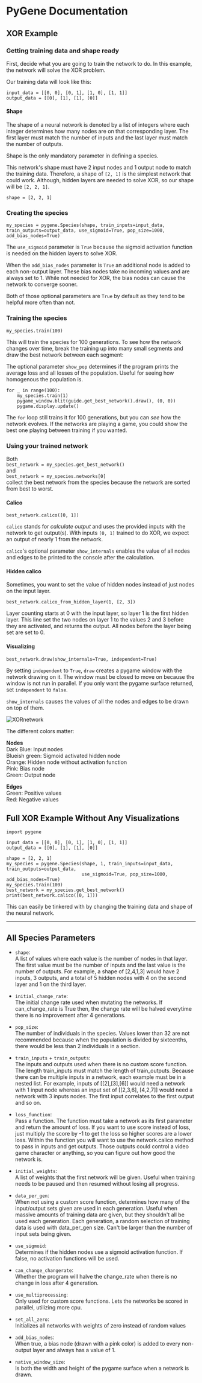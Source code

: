 # PyGene Documentation

## XOR Example

### Getting training data and shape ready
First, decide what you are going to train the network to do.
In this example, the network will solve the XOR problem.

Our training data will look like this:
```
input_data = [[0, 0], [0, 1], [1, 0], [1, 1]]
output_data = [[0], [1], [1], [0]]
``` 
#### Shape
The shape of a neural network is denoted by a list of integers where each integer
determines how many nodes are on that corresponding layer. The first layer must
match the number of inputs and the last layer must match the number of outputs.

Shape is the only mandatory parameter in defining a species.

This network's shape must have 2 input nodes and 1 output node to match the
training data. Therefore, a shape of `[2, 1]` is the simplest network that could work.
Although, hidden layers are needed to solve XOR, so our shape will be `[2, 2, 1]`.

`shape = [2, 2, 1]`

### Creating the species
```
my_species = pygene.Species(shape, train_inputs=input_data, train_outputs=output_data, use_sigmoid=True, pop_size=1000, add_bias_nodes=True)                       
```

The `use_sigmoid` parameter is `True` because the sigmoid activation function is needed on
the hidden layers to solve XOR.

When the `add_bias_nodes` parameter is `True` an additional node is added to each
non-output layer.  These bias nodes take no incoming values and are always set to 1. While not needed for XOR, the bias nodes
can cause the network to converge sooner.

Both of those optional parameters are `True` by default as they tend to be helpful
more often than not.

### Training the species

`my_species.train(100)`

This will train the species for 100 generations.
To see how the network changes over time, break the training
up into many small segments and draw the best network 
between each segment:

The optional parameter `show_pop` determines if the program prints the average loss and all losses of the population.
Useful for seeing how homogenous the population is.

```
for _ in range(100):
    my_species.train(1)
    pygame_window.blit(guide.get_best_network().draw(), (0, 0))
    pygame.display.update()
```

The `for` loop still trains it for 100 generations, but you can *see* how the network evolves.
If the networks are playing a game, you could show the best one playing between
training if you wanted.

### Using your trained network
Both  
`best_network = my_species.get_best_network()`  
and  
`best_network = my_species.networks[0]`  
collect the best network from the species because the network are sorted from best to worst.

#### Calico

`best_network.calico([0, 1])`

`calico` stands for *calculate output* and uses the provided inputs with the
network to get output(s).
With inputs `[0, 1]` trained to do XOR, we expect an output of nearly 1 from the network.

`calico`'s optional parameter `show_internals` enables the value of all nodes
and edges to be printed to the console after the calculation. 
#### Hidden calico
Sometimes, you want to set the value of hidden nodes instead of just nodes on the 
input layer.

`best_network.calico_from_hidden_layer(1, [2, 3])`

Layer counting starts at 0 with the input layer, so layer 1 is the first hidden layer.
This line set the two nodes on layer 1 to the values 2 and 3 before they are activated, and returns
the output. All nodes before the layer being set are set to 0.
#### Visualizing

`best_network.draw(show_internals=True, independent=True)`

By setting `independent` to `True`, `draw` creates a pygame window with
the network drawing on it. The window must be closed to move on because the window is not run in parallel.
If you only want the pygame surface returned, set `independent` to `false`.

`show_internals` causes the values of all the nodes and edges to be drawn on top of them.

![XORnetwork](https://github.com/Elan456/PyGene/blob/develop/PyGene/XORexample.png?raw=true)

The different colors matter:

**Nodes**  
Dark Blue: Input nodes  
Blueish green: Sigmoid activated hidden node  
Orange: Hidden node without activation function  
Pink: Bias node  
Green: Output node

**Edges**  
Green: Positive values  
Red: Negative values
## Full XOR Example Without Any Visualizations

```
import pygene

input_data = [[0, 0], [0, 1], [1, 0], [1, 1]]
output_data = [[0], [1], [1], [0]]

shape = [2, 2, 1]
my_species = pygene.Species(shape, 1, train_inputs=input_data, train_outputs=output_data,
                            use_sigmoid=True, pop_size=1000, add_bias_nodes=True)
my_species.train(100)
best_network = my_species.get_best_network()
print(best_network.calico([0, 1]))
```

This can easily be tinkered with by changing the training data and shape of the neural network.

---

## All Species Parameters

- `shape`:    
        A list of values where each value is the number of nodes in that layer. The first value 
        must be the number of inputs and the last value is the number of outputs. For example, a shape of [2,4,1,3] would have
        2 inputs, 3 outputs, and a total of 5 hidden nodes with 4 on the second layer and 1 on the third layer.


- `initial_change_rate`:  
        The initial change rate used when mutating the networks. If can_change_rate is True then, the change rate will be
        halved everytime there is no improvement after 4 generations.


- `pop_size`:  
        The number of individuals in the species. Values lower than 32 are not recommended because when the population is
        divided by sixteenths, there would be less than 2 individuals in a section.


- `train_inputs` + `train_outputs`:  
        The inputs and outputs used when there is no custom score function. The length train_inputs must match the length of
        train_outputs. Because there can be multiple inputs in a network, each example must be in a nested list.
        For example, inputs of [[2],[3],[6]] would need a network with 1 input node whereas an input set of
        [[2,3,6], [4,2,7]] would need a network with 3 inputs nodes. The first input correlates to the first output and so
        on.


- `loss_function`:  
        Pass a function. The function must take a network as its first parameter and return the amount of loss. If you want
        to use score instead of loss, just multiply the score by -1 to get the loss so higher scores are a lower loss.
        Within the function you will want to use the network.calico method to pass in inputs and get outputs. Those outputs
        could control a video game character or anything, so you can figure out how good the network is.


- `initial_weights`:  
        A list of weights that the first network will be given. Useful when training needs to be paused and then resumed
        without losing all progress.


- `data_per_gen`:  
        When not using a custom score function, determines how many of the input/output sets given are used in each
        generation. Useful when massive amounts of training data are given, but they shouldn't all be used each generation.
        Each generation, a random selection of training data is used with data_per_gen size. Can't be larger than the number
        of input sets being given.


- `use_sigmoid`:  
        Determines if the hidden nodes use a sigmoid activation function. If false, no activation functions will be used.


- `can_change_changerate`:  
        Whether the program will halve the change_rate when there is no change in loss after 4 generation.


- `use_multiprocessing`:  
        Only used for custom score functions. Lets the networks be scored in parallel, utilizing more cpu.


- `set_all_zero`:  
       Initializes all networks with weights of zero instead of random values


- `add_bias_nodes`:  
       When true, a bias node (drawn with a pink color) is added to every non-output layer and always has a value of 1.


- `native_window_size`:   
    Is both the width and height of the pygame surface when a network is drawn.